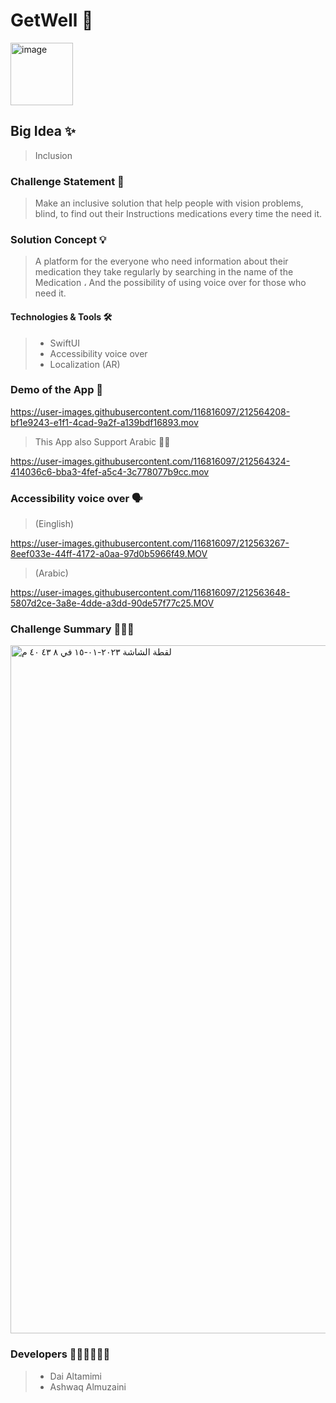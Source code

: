 # GetWell 💊
<img width="100" alt="image" src="https://user-images.githubusercontent.com/116816097/212569041-087b69f1-37c2-4605-b4c5-7e1dbfcee514.png">


## Big Idea ✨
> Inclusion
### Challenge Statement 🎯
>Make an inclusive solution that help people with vision problems, blind, to find out their Instructions medications every time the need it. 
### Solution Concept 💡
>A platform for the everyone who need information about their medication they take regularly
 by searching in the name of the Medication ، And the possibility of using voice over for those who need it.
 
#### Technologies & Tools 🛠️
> - SwiftUI
> - Accessibility voice over
> - Localization (AR)


### Demo of the App 🎥

https://user-images.githubusercontent.com/116816097/212564208-bf1e9243-e1f1-4cad-9a2f-a139bdf16893.mov

>This App also Support Arabic ☝🏻

https://user-images.githubusercontent.com/116816097/212564324-414036c6-bba3-4fef-a5c4-3c778077b9cc.mov

### Accessibility voice over 🗣️
> (Einglish)

https://user-images.githubusercontent.com/116816097/212563267-8eef033e-44ff-4172-a0aa-97d0b5966f49.MOV

> (Arabic)

https://user-images.githubusercontent.com/116816097/212563648-5807d2ce-3a8e-4dde-a3dd-90de57f77c25.MOV


### Challenge Summary 💁🏻‍♀️
<img width="1101" alt="‏لقطة الشاشة ٢٠٢٣-٠١-١٥ في ٨ ٤٣ ٤٠ م" src="https://user-images.githubusercontent.com/116816097/212557787-b85d07f1-b79e-4527-8800-d196d8e5be02.png">

### Developers 👩🏻‍💻👩🏻‍💻
>- Dai Altamimi
>- Ashwaq Almuzaini
